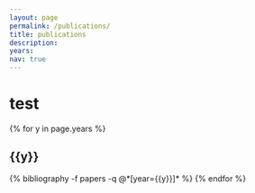 ```yaml
---
layout: page
permalink: /publications/
title: publications
description:
years:
nav: true
---
```


<div class="publications">

# test

{% for y in page.years %}
  <h2 class="year">{{y}}</h2>
  {% bibliography -f papers -q @*[year={{y}}]* %}
{% endfor %}

</div>
